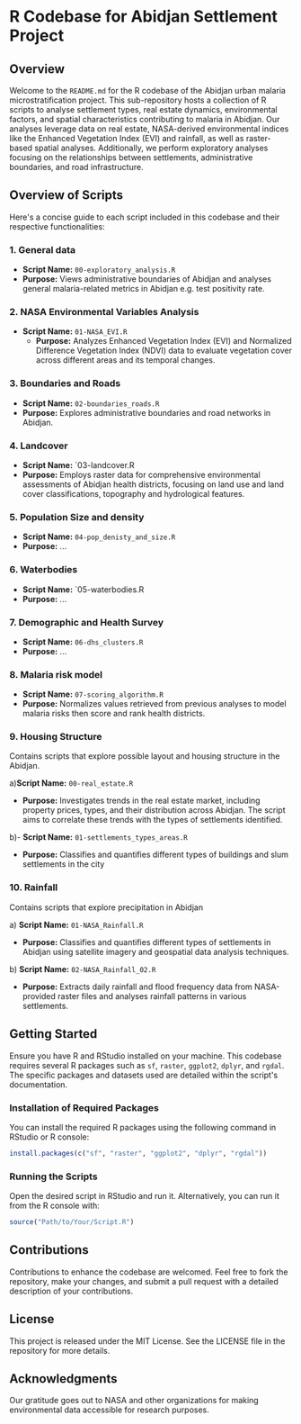 # R Codebase for Abidjan Settlement Project

## Overview
Welcome to the `README.md` for the R codebase of the Abidjan urban malaria microstratification project. This sub-repository hosts a collection of R scripts to analyse settlement types, real estate dynamics, environmental factors, and spatial characteristics contributing to malaria in Abidjan. Our analyses leverage data on real estate, NASA-derived environmental indices like the Enhanced Vegetation Index (EVI) and rainfall, as well as raster-based spatial analyses. Additionally, we perform exploratory analyses focusing on the relationships between settlements, administrative boundaries, and road infrastructure.

## Overview of Scripts
Here's a concise guide to each script included in this codebase and their respective functionalities:

### 1. General data
- **Script Name:** `00-exploratory_analysis.R`
-  **Purpose:** Views administrative boundaries of Abidjan and analyses general malaria-related metrics in Abidjan e.g. test positivity rate.

### 2. NASA Environmental Variables Analysis
- **Script Name:** `01-NASA_EVI.R`
  - **Purpose:** Analyzes Enhanced Vegetation Index (EVI) and Normalized Difference Vegetation Index (NDVI) data to evaluate vegetation cover across different areas and its temporal changes.

 ### 3. Boundaries and Roads
- **Script Name:** `02-boundaries_roads.R`
- **Purpose:** Explores administrative boundaries and road networks in Abidjan.

### 4. Landcover
- **Script Name:** `03-landcover.R
- **Purpose:** Employs raster data for comprehensive environmental assessments of Abidjan health districts, focusing on land use and land cover classifications, topography  and hydrological features.
  
### 5. Population Size and density
- **Script Name:** `04-pop_denisty_and_size.R`
- **Purpose:** ...

### 6. Waterbodies
- **Script Name:** `05-waterbodies.R
- **Purpose:** ...

### 7. Demographic and Health Survey
- **Script Name:** `06-dhs_clusters.R`
- **Purpose:** ...

### 8. Malaria risk model
- **Script Name:** `07-scoring_algorithm.R`
- **Purpose:** Normalizes values retrieved from previous analyses to model malaria risks then score and rank health districts.

### 9. Housing Structure
Contains scripts that explore possible layout and housing structure in the Abidjan.

a)**Script Name:** `00-real_estate.R`
- **Purpose:**  Investigates trends in the real estate market, including property prices, types, and their distribution across Abidjan. The script aims to correlate these trends with the types of settlements identified.
  
b)- **Script Name:** `01-settlements_types_areas.R`
- **Purpose:** Classifies and quantifies different types of buildings and slum settlements in the city

### 10. Rainfall
Contains scripts that explore precipitation in Abidjan

a) **Script Name:** `01-NASA_Rainfall.R`
- **Purpose:** Classifies and quantifies different types of settlements in Abidjan using satellite imagery and geospatial data analysis techniques.
  
b) **Script Name:** `02-NASA_Rainfall_02.R`
- **Purpose:** Extracts daily rainfall and flood frequency data from NASA-provided raster files and analyses rainfall patterns in various settlements.


## Getting Started
Ensure you have R and RStudio installed on your machine.
This codebase requires several R packages such as `sf`, `raster`, `ggplot2`, `dplyr`, and `rgdal`. The specific packages and datasets used are detailed within the script's documentation.

### Installation of Required Packages
You can install the required R packages using the following command in RStudio or R console:
```R
install.packages(c("sf", "raster", "ggplot2", "dplyr", "rgdal"))
```

### Running the Scripts
Open the desired script in RStudio and run it. Alternatively, you can run it from the R console with:

```R
source("Path/to/Your/Script.R")
```

## Contributions
Contributions to enhance the codebase are welcomed. Feel free to fork the repository, make your changes, and submit a pull request with a detailed description of your contributions.

## License
This project is released under the MIT License. See the LICENSE file in the repository for more details.

## Acknowledgments
Our gratitude goes out to NASA and other organizations for making environmental data accessible for research purposes.
